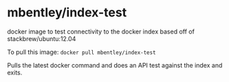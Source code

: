mbentley/index-test
==================

docker image to test connectivity to the docker index
based off of stackbrew/ubuntu:12.04

To pull this image:
`docker pull mbentley/index-test`

Pulls the latest docker command and does an API test against the index and exits.
